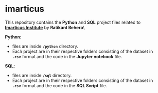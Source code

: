 # imarticus
This repository contains the **Python** and **SQL** project files related to [**Imarticus Institute**](https://imarticus.org) by **Ratikant Behera**\

**Python**:
- files are inside **`/python`** directory.
- Each project are in their respective folders consisting of the dataset in **`.csv`** format and the code in the **Jupyter notebook** file.

**SQL**:
- files are inside **`/sql`** directory.
- Each project are in their respective folders consisting of the dataset in **`.csv`** format and the code in the **SQL Script** file.

